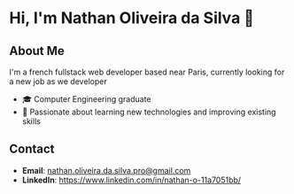# Hi, I'm Nathan Oliveira da Silva 👋

## About Me
I'm a french fullstack web developer based near Paris, currently looking for a new job as we developer

- 🎓 Computer Engineering graduate
- 🌱 Passionate about learning new technologies and improving existing skills

## Contact
- **Email**: nathan.oliveira.da.silva.pro@gmail.com
- **LinkedIn**: https://www.linkedin.com/in/nathan-o-11a7051bb/
